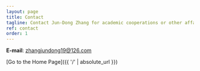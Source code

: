 ```yaml
---
layout: page
title: Contact
tagline: Contact Jun-Dong Zhang for academic cooperations or other affairs!
ref: contact
order: 1
---
```


**E-mail**: zhangjundong19@126.com

[Go to the Home Page]({{ '/' | absolute_url }})
